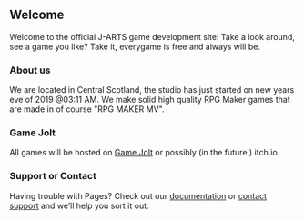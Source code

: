 ## Welcome

Welcome to the official J-ARTS game development site! Take a look around, see a game you like? Take it, everygame is free and always will be.

### About us

We are located in Central Scotland, the studio has just started on new years eve of 2019 @03:11 AM. We make solid high quality RPG Maker games that are made in of course "RPG MAKER MV".

### Game Jolt

All games will be hosted on [Game Jolt](https://gamejolt.com/) or possibly (in the future.) itch.io 

### Support or Contact

Having trouble with Pages? Check out our [documentation](https://help.github.com/categories/github-pages-basics/) or [contact support](https://github.com/contact) and we’ll help you sort it out.
